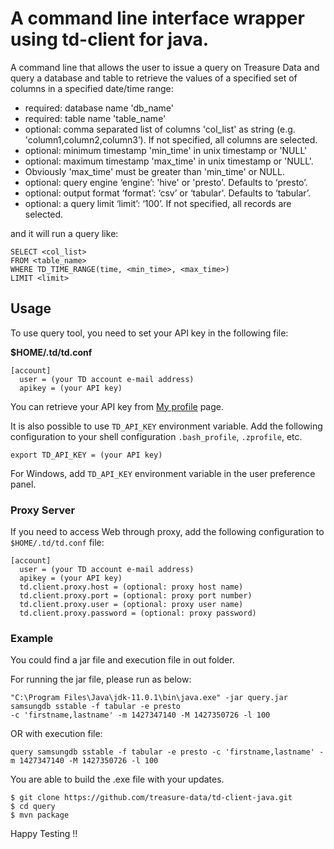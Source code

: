 # A command line interface wrapper using td-client for java.
A command line that allows the user to issue a query on Treasure Data and query a database and
table to retrieve the values of a specified set of columns in a specified date/time range:

 - required: database name 'db_name'
 - required: table name 'table_name'
 - optional: comma separated list of columns 'col_list' as string (e.g. 'column1,column2,column3’). If not specified, all columns are selected.
 - optional: minimum timestamp 'min_time' in unix timestamp or 'NULL'
 - optional: maximum timestamp 'max_time' in unix timestamp or 'NULL'.
 - Obviously 'max_time' must be greater than 'min_time' or NULL.
 - optional: query engine ‘engine’: 'hive' or 'presto'. Defaults to ‘presto’.
 - optional: output format ‘format’: ‘csv’ or ‘tabular'. Defaults to ‘tabular’.
 - optional: a query limit ‘limit’: ‘100’. If not specified, all records are selected.
 
 and it will run a query like:

```
SELECT <col_list>
FROM <table_name>
WHERE TD_TIME_RANGE(time, <min_time>, <max_time>)
LIMIT <limit>

```

## Usage

To use query tool, you need to set your API key in the following file:

**$HOME/.td/td.conf**

```
[account]
  user = (your TD account e-mail address)
  apikey = (your API key)
```

You can retrieve your API key from [My profile](https://console.treasuredata.com/users/current) page.

It is also possible to use `TD_API_KEY` environment variable. Add the following configuration to your shell configuration `.bash_profile`, `.zprofile`, etc.

```
export TD_API_KEY = (your API key)
```

For Windows, add `TD_API_KEY` environment variable in the user preference panel.

### Proxy Server

If you need to access Web through proxy, add the following configuration to `$HOME/.td/td.conf` file:

```
[account]
  user = (your TD account e-mail address)
  apikey = (your API key)
  td.client.proxy.host = (optional: proxy host name)
  td.client.proxy.port = (optional: proxy port number)
  td.client.proxy.user = (optional: proxy user name)
  td.client.proxy.password = (optional: proxy password)
```

### Example

You could find a jar file and execution file in out folder.

For running the jar file, please run as below:

```
"C:\Program Files\Java\jdk-11.0.1\bin\java.exe" -jar query.jar samsungdb sstable -f tabular -e presto 
-c 'firstname,lastname' -m 1427347140 -M 1427350726 -l 100
```

OR with execution file:
```
query samsungdb sstable -f tabular -e presto -c 'firstname,lastname' -m 1427347140 -M 1427350726 -l 100
```

You are able to build the .exe file with your updates.
```
$ git clone https://github.com/treasure-data/td-client-java.git
$ cd query
$ mvn package
```

Happy Testing !!

